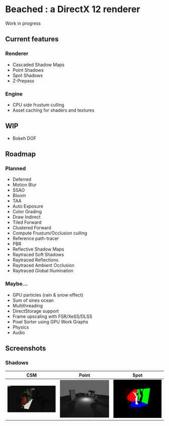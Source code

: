 # Beached : a DirectX 12 renderer

Work in progress

## Current features

### Renderer
- Cascaded Shadow Maps
- Point Shadows
- Spot Shadows
- Z-Prepass

### Engine
- CPU side frustum culling
- Asset caching for shaders and textures

## WIP
- Bokeh DOF

## Roadmap

### Planned
- Deferred
- Motion Blur
- SSAO
- Bloom
- TAA
- Auto Exposure
- Color Grading
- Draw Indirect
- Tiled Forward
- Clustered Forward
- Compute Frustum/Occlusion culling
- Reference path-tracer
- PBR
- Reflective Shadow Maps
- Raytraced Soft Shadows
- Raytraced Reflections
- Raytraced Ambient Occlusion
- Raytraced Global Illumination

### Maybe...

- GPU particles (rain & snow effect)
- Sum of sines ocean
- Multithreading
- DirectStorage support
- Frame upscaling with FSR/XeSS/DLSS
- Pixel Sorter using GPU Work Graphs
- Physics
- Audio

## Screenshots

### Shadows

| CSM         | Point       | Spot |
| ----------- | ----------- | ---- |
| ![CSM](.github/CSM.png) | ![PointShadows](.github/PS.png) | ![SpotShadows](.github/SS.png) |
